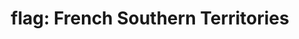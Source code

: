 ---
layout: smileys&emotion
title: "flag: French Southern Territories"
emoji: flag_french_southern_territories
permalink: 🇹🇫.html
image: assets/img/3moji/flag_french_southern_territories.png
---